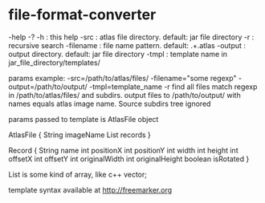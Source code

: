 file-format-converter
=====================
-help -? -h        : this help
-src <path>        : atlas file directory. default: jar file directory
-r                 : recursive search
-filename <regexp> : file name pattern. default: .+\.atlas
-output <path>     : output directory. default: jar file directory
-tmpl <name>       : template name in jar_file_directory/templates/

params example:
-src=/path/to/atlas/files/ -filename="some regexp" -output=/path/to/output/ -tmpl=template_name -r
find all files match regexp in /path/to/atlas/files/ and subdirs.
output files to /path/to/output/ with names equals atlas image name. Source subdirs tree ignored

params passed to template is AtlasFile object

AtlasFile {
    String imageName
    List<Record> records
}

Record {
    String name
    int positionX
    int positionY
    int width
    int height
    int offsetX
    int offsetY
    int originalWidth
    int originalHeight
    boolean isRotated
}

List is some kind of array, like c++ vector;

template syntax available at http://freemarker.org
